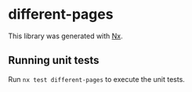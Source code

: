 # different-pages

This library was generated with [Nx](https://nx.dev).

## Running unit tests

Run `nx test different-pages` to execute the unit tests.
